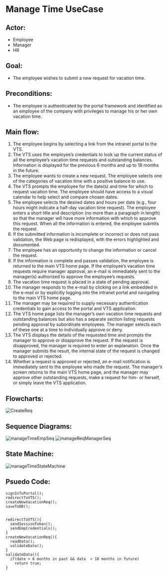 # Manage Time UseCase
## Actor: 
- Employee
- Manager
- HR
## Goal: 
- The employee wishes to submit a new request for vacation time.
## Preconditions: 
- The employee is authenticated by the portal framework and identified as an employee of the company with privileges to manage his or her own vacation time.
## Main flow:
1. The employee begins by selecting a link from the intranet portal to the VTS.
2. The VTS uses the employee’s credentials to look up the current status of all the employee’s vacation time requests and outstanding balances. Information is displayed for the previous 6 months and up to 18 months in the future.
3. The employee wants to create a new request. The employee selects
one of the categories of vacation time with a positive balance to use.
4. The VTS prompts the employee for the date(s) and time for which to request vacation time. The employee should have access to a visual calendar to help select and compare chosen dates.
5. The employee selects the desired dates and hours per date (e.g., four hours might indicate a half-day vacation time request). The employee enters a short title and description (no more than a paragraph in length) so that the manager will have more information with which to approve this request. When all the information is entered, the employee submits the request.
6. If the submitted information is incomplete or incorrect or does not pass validation, the Web page is redisplayed, with the errors highlighted and documented.
7. The employee has an opportunity to change the information or cancel the request.
8. If the information is complete and passes validation, the employee is returned to the main VTS home page. If the employee’s vacation time requests require manager approval, an e-mail is immediately sent to the manager(s) authorized to approve the employee’s requests.
9. The vacation time request is placed in a state of pending approval.
10. The manager responds to the e-mail by clicking on a link embedded in the e-mail or by explicitly logging into the intranet portal and navigating to the main VTS home page.
11. The manager may be required to supply necessary authentication credentials to gain access to the portal and VTS application.
12. The VTS home page lists the manager’s own vacation time requests and outstanding balances but also has a separate section listing requests pending approval by subordinate employees. The manager selects each of these one at a time to individually approve or deny.
13. The VTS displays the details of the requested time and prompts the manager to approve or disapprove the request. If the request is disapproved, the manager is required to enter an explanation. Once the manager submits the result, the internal state of the request is changed to approved or rejected.
14. Whether a request is approved or rejected, an e-mail notification is immediately sent to the employee who made the request. The manager’s screen returns to the main VTS home page, and the manager may approve other outstanding requests, make a request for him- or herself, or simply leave the VTS application.

## Flowcharts:
![CreateReq](https://github.com/AbdoAyman753/VTS/assets/49798366/cac98bec-5fb8-40c3-9546-42e14470d682)
## Sequence Diagrams:
![manageTimeEmpSeq](https://github.com/AbdoAyman753/VTS/assets/49798366/930f09cf-1586-4719-8777-7df63f456a11)
![manageReqManagerSeq](https://github.com/AbdoAyman753/VTS/assets/49798366/862ae651-9e85-40dc-8f19-cc70dd41e31f)
## State Machine:
![manageTimeStateMachine](https://github.com/AbdoAyman753/VTS/assets/49798366/80a8f540-d3a7-40c0-935b-ea3f7bcd58ad)
## Psuedo Code:
```
signInToPortal();
redirectToVTS();
createNewVacationReq();
saveToDB();


redirectToVTS(){
  sendSessionToken();
  sendEmpCredentials();
}
createNewVacationReq(){
  readData();
  validateData();
}
validateData(){
  if(date > 6 months in past && data  < 18 months in future)
    return true;
}

```

